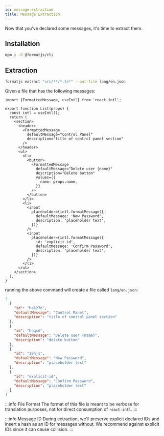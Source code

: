 ```yaml
---
id: message-extraction
title: Message Extraction
---
```


Now that you've declared some messages, it's time to extract them.

## Installation

```sh
npm i -D @formatjs/cli
```

## Extraction

```sh
formatjs extract "src/**/*.ts*" --out-file lang/en.json
```

Given a file that has the following messages:

```tsx
import {FormattedMessage, useIntl} from 'react-intl';

export function List(props) {
  const intl = useIntl();
  return (
    <section>
      <header>
        <FormattedMessage
          defaultMessage="Control Panel"
          description="title of control panel section"
        />
      </header>
      <ul>
        <li>
          <button>
            <FormattedMessage
              defaultMessage="Delete user {name}"
              description="Delete button"
              values={{
                name: props.name,
              }}
            />
          </button>
        </li>
        <li>
          <input
            placeholder={intl.formatMessage({
              defaultMessage: 'New Password',
              description: 'placeholder text',
            })}
          />
          <input
            placeholder={intl.formatMessage({
              id: 'explicit-id',
              defaultMessage: 'Confirm Password',
              description: 'placeholder text',
            })}
          />
        </li>
      </ul>
    </section>
  );
}
```

running the above command will create a file called `lang/en.json`:

```json
[
  {
    "id": "hak27d",
    "defaultMessage": "Control Panel",
    "description": "title of control panel section"
  },
  {
    "id": "haqsd",
    "defaultMessage": "Delete user {name}",
    "description": "delete button"
  },
  {
    "id": "19hjs",
    "defaultMessage": "New Password",
    "description": "placeholder text"
  },
  {
    "id": "explicit-id",
    "defaultMessage": "Confirm Password",
    "description": "placeholder text"
  }
]
```

:::info File Format
The format of this file is meant to be verbose for translation purposes, not for direct consumption of `react-intl`.
:::

:::info Message ID
During extraction, we'll preserve explicit declared IDs and insert a hash as an ID for messages without. We recommend against explicit IDs since it can cause collision.
:::
